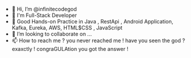- 👋 Hi, I’m @infinitecodegod
- 👀 I'm Full-Stack Developer  
- 🌱 Good Hands-on Practice in Java , RestApi , Android Application, Kafka, Eureka, AWS, HTML$CSS , JavaScript
- 💞️ I’m looking to collaborate on ...
- 📫 How to reach me ? you never reached me ! have you seen the god ? exaxctly ! congraGULAtion you got the answer ! 

<!---
infinitecodegod/infinitecodegod is a ✨ special ✨ repository because its `README.md` (this file) appears on your GitHub profile.
You can click the Preview link to take a look at your changes.
--->
